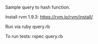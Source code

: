 Sample query to hash function.

Install rvm 1.9.3: https://rvm.io/rvm/install/ 

Run via
ruby query.rb

To run tests:
rspec query.rb